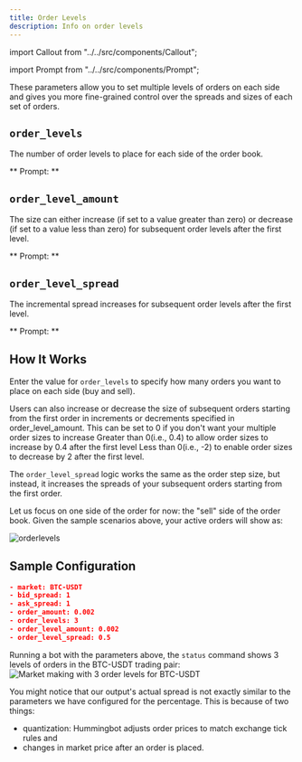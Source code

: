 ```yaml
---
title: Order Levels
description: Info on order levels
---
```


import Callout from "../../src/components/Callout";

import Prompt from "../../src/components/Prompt";

These parameters allow you to set multiple levels of orders on each side and gives you more fine-grained control over the spreads and sizes of each set of orders.

## `order_levels`

The number of order levels to place for each side of the order book.

** Prompt: **

<Prompt
  prompt="How many orders do you want to place on both sides?"
  response=">>> "
/>

## `order_level_amount`

The size can either increase (if set to a value greater than zero) or decrease (if set to a value less than zero) for subsequent order levels after the first level.

** Prompt: **

<Prompt
  prompt="How much do you want to increase or decrease the order size for each additional order?"
  response=">>> "
/>

## `order_level_spread`

The incremental spread increases for subsequent order levels after the first level.

** Prompt: **

<Prompt
  prompt="Enter the price increments (as percentage) for subsequent orders?"
  response=">>> "
/>

<Callout
  type="warning"
  body="Setting `order_level_spread` to a very low number may cause multiple orders to be placed on the same price level. For example, for an asset like SNM/BTC, if you set an order interval percent of 0.4 (~0.4%) because of low asset value, the price of the next order will be rounded to the nearest price supported by the exchange, which in this case might lead to multiple orders being placed at the same price level."
/>

## How It Works

Enter the value for `order_levels` to specify how many orders you want to place on each side (buy and sell).

<Callout
  type="note"
  body="#Example#: Entering `3` places three bid and three ask orders on each side of the book, for a total of 6 orders."
/>

Users can also increase or decrease the size of subsequent orders starting from the first order in increments or decrements specified in order_level_amount. This can be set to 0 if you don't want your multiple order sizes to increase Greater than 0(i.e., 0.4) to allow order sizes to increase by 0.4 after the first level Less than 0(i.e., -2) to enable order sizes to decrease by 2 after the first level.

<Callout
  type="note"
  body="#Example#: If the order start size is `7000` and the order step size is `1000`, the second-order size is `8000`, and the third-order is `9000`."
/>

The `order_level_spread` logic works the same as the order step size, but instead, it increases the spreads of your subsequent orders starting from the first order.

<Callout
  type="note"
  body="#Example#: The spread of your first buy and sell order is `1` (1%), and your order interval amount is `2` (2%). The spread of your second order is `3` (3%), and the third-order is `5` (5%)."
/>

Let us focus on one side of the order for now: the "sell" side of the order book. Given the sample scenarios above, your active orders will show as:

![orderlevels](/assets/img/order_level_spread_amount.png)

## Sample Configuration

```json
- market: BTC-USDT
- bid_spread: 1
- ask_spread: 1
- order_amount: 0.002
- order_levels: 3
- order_level_amount: 0.002
- order_level_spread: 0.5
```

Running a bot with the parameters above, the `status` command shows 3 levels of orders in the BTC-USDT trading pair:
![Market making with 3 order levels for BTC-USDT](/assets/img/order_level_spread_amount1-new.png)

You might notice that our output's actual spread is not exactly similar to the parameters we have configured for the percentage. This is because of two things:

- quantization: Hummingbot adjusts order prices to match exchange tick rules and
- changes in market price after an order is placed.
